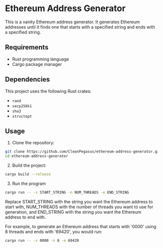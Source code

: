 # Ethereum Address Generator

This is a vanity Ethereum address generator. It generates Ethereum addresses until it finds one that starts with a specified string and ends with a specified string.

## Requirements

- Rust programming language
- Cargo package manager

## Dependencies

This project uses the following Rust crates:

- `rand`
- `secp256k1`
- `sha3`
- `structopt`

## Usage

1. Clone the repository:

```bash
git clone https://github.com/CleanPegasus/ethereum-address-generator.git
cd ethereum-address-generator
```
2. Build the project:
  
```bash
cargo build --release
```

3. Run the program
```bash
cargo run -- -s START_STRING -n NUM_THREADS -e END_STRING
```
Replace START_STRING with the string you want the Ethereum address to start with, NUM_THREADS with the number of threads you want to use for generation, and END_STRING with the string you want the Ethereum address to end with.

For example, to generate an Ethereum address that starts with '0000' using 8 threads and ends with '69420', you would run:
```bash
cargo run -- -s 0000 -n 8 -e 69420
```